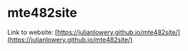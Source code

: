 # mte482site

Link to website: [https://julianlowery.github.io/mte482site/](https://julianlowery.github.io/mte482site/)
